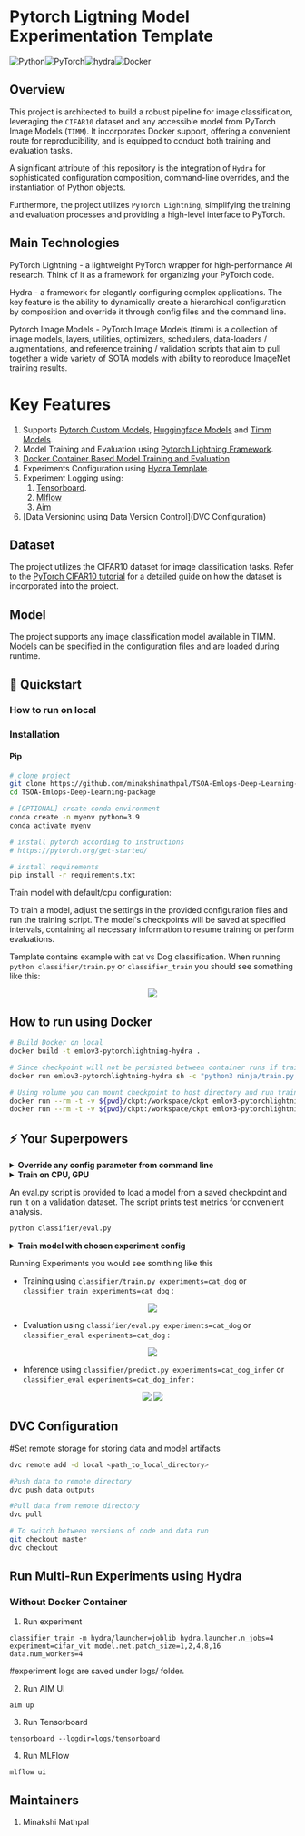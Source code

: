 # Pytorch Ligtning Model Experimentation Template

![Python](https://img.shields.io/badge/python-3670A0?style=for-the-badge&logo=python&logoColor=ffdd54)![PyTorch](https://img.shields.io/badge/PyTorch-%23EE4C2C.svg?style=for-the-badge&logo=PyTorch&logoColor=white)![hydra](https://img.shields.io/badge/Config-Hydra_1.3-89b8cd)![Docker](https://img.shields.io/badge/docker-%230db7ed.svg?style=for-the-badge&logo=docker&logoColor=white)

## Overview
This project is architected to build a robust pipeline for image classification, leveraging the `CIFAR10` dataset and any accessible model from PyTorch Image Models (`TIMM`). It incorporates Docker support, offering a convenient route for reproducibility, and is equipped to conduct both training and evaluation tasks.

A significant attribute of this repository is the integration of `Hydra` for sophisticated configuration composition, command-line overrides, and the instantiation of Python objects. 

Furthermore, the project utilizes `PyTorch Lightning`, simplifying the training and evaluation processes and providing a high-level interface to PyTorch.

## Main Technologies
PyTorch Lightning - a lightweight PyTorch wrapper for high-performance AI research. Think of it as a framework for organizing your PyTorch code.

Hydra - a framework for elegantly configuring complex applications. The key feature is the ability to dynamically create a hierarchical configuration by composition and override it through config files and the command line.

Pytorch Image Models - PyTorch Image Models (timm) is a collection of image models, layers, utilities, optimizers, schedulers, data-loaders / augmentations, and reference training / validation scripts that aim to pull together a wide variety of SOTA models with ability to reproduce ImageNet training results.

# Key Features

1. Supports [Pytorch Custom Models](https://pytorch.org/vision/stable/models.html), [Huggingface Models](https://huggingface.co/models) and [Timm Models](https://github.com/huggingface/pytorch-image-models).
2. Model Training and Evaluation using [Pytorch Lightning Framework](https://lightning.ai/).
3. [Docker Container Based Model Training and Evaluation](https://github.com/u6yuvi/dl-package/tree/main#using-docker-containers)
3. Experiments Configuration using [Hydra Template](https://hydra.cc/).
4. Experiment Logging using:
    1. [Tensorboard](https://www.tensorflow.org/tensorboard/get_started).
    2. [Mlflow](https://github.com/mlflow/mlflow/)
    3. [Aim](https://github.com/aimhubio/aim)
5. [Data Versioning using Data Version Control](DVC Configuration)

## Dataset

The project utilizes the CIFAR10 dataset for image classification tasks. Refer to the [PyTorch CIFAR10 tutorial](https://pytorch.org/tutorials/beginner/blitz/cifar10_tutorial.html) for a detailed guide on how the dataset is incorporated into the project.

## Model

The project supports any image classification model available in TIMM. Models can be specified in the configuration files and are loaded during runtime.


## 🚀  Quickstart

### How to run on local

### Installation

#### Pip

```bash
# clone project
git clone https://github.com/minakshimathpal/TSOA-Emlops-Deep-Learning-package
cd TSOA-Emlops-Deep-Learning-package

# [OPTIONAL] create conda environment
conda create -n myenv python=3.9
conda activate myenv

# install pytorch according to instructions
# https://pytorch.org/get-started/

# install requirements
pip install -r requirements.txt
```
Train model with default/cpu configuration:

To train a model, adjust the settings in the provided configuration files and run the training script. The model's checkpoints will be saved at specified intervals, containing all necessary information to resume training or perform evaluations.

Template contains example with cat vs Dog  classification.
When running ```python classifier/train.py``` or ```classifier_train``` you should see something like this:
<div align="center">

![](https://github.com/minakshimathpal/TSOA-Emlops-Deep-Learning-package/blob/main/artifacts/terminal.png)

</div>

## How to run using Docker

```bash
# Build Docker on local
docker build -t emlov3-pytorchlightning-hydra .

# Since checkpoint will not be persisted between container runs if train and eval are run separately, use below command to run together. 
docker run emlov3-pytorchlightning-hydra sh -c "python3 ninja/train.py && python3 ninja/eval.py"

# Using volume you can mount checkpoint to host directory and run train and eval separately.
docker run --rm -t -v ${pwd}/ckpt:/workspace/ckpt emlov3-pytorchlightning-hydra python classifier/train.py
docker run --rm -t -v ${pwd}/ckpt:/workspace/ckpt emlov3-pytorchlightning-hydra python classifier/eval.py
```

## ⚡  Your Superpowers

<details>
<summary><b>Override any config parameter from command line</b></summary>

```bash
python classifier/train.py trainer.max_epochs=20 model.optimizer.lr=1e-4
```

> **Note**: You can also add new parameters with `+` sign.

```bash
python train.py +model.new_param="owo"
```
</details>

<details>
<summary><b>Train on CPU, GPU</b></summary>

```bash
# train on CPU
python classifier/train.py trainer=cpu
python classifier/eval.py

# You can override any parameter from command line like this
python classifier/train.py trainer.max_epochs=20 data.batch_size=64

# train on 1 GPU
python classifier/train.py trainer=gpu
```
</details>

An eval.py script is provided to load a model from a saved checkpoint and run it on a validation dataset. The script prints test metrics for convenient analysis.
```bash
python classifier/eval.py
```

<details>
<summary><b>Train model with chosen experiment config</b></summary>

To Run Experiments using Hydra
1. Create an experiment hydra file overiding train.yaml file
2. Run training and evaluation with experiment config

```bash
# If "experiment : null added in the train.yaml, the respective experiment.yaml(for eg cat_dog here) will overide the configuration
# If package is install with setup.py in dev mode use following
classifier_train experiment=cat_dog trainer.max_epochs=1 datamodule.batch_size=64

# If packages are installed with requirements file then use
python classifier/train.py experiment=cat_dog trainer.max_epochs=1 datamodule.batch_size=64

# If "experiment:null" not added in train.yaml.Override the train.yaml using
classifier_train +experiment=cat_dog trainer.max_epochs=1 datamodule.batch_size=64
or
python classifier/train.py +experiment=cat_dog trainer.max_epochs=1 datamodule.batch_size=64
```    
3. Run Evaluation using experiment config
```bash
classifier_eval experiment=cat_dog
```
4. Run Prediction/prediction using experiment config
```bash
# If installed in dev mode, run infer with 
# experiment/cat_dog_infer.yaml using
classifier_predict experiment=cat_dog_infer test_path=.data/PetImages_split/test/Cat/15.jpg

# If installed using requirements.txt, use
python classifier/infer.py experiment=cat_dog_infer test_path=./data/PetImages_split/test/Cat/15.jpg
```

> **Note**: Experiment configs are placed in [configs/experiments/](configs/experiments/).
</details>

Running Experiments you would see somthing like this 
- Training using  ```classifier/train.py experiments=cat_dog```  or  ```classifier_train experiments=cat_dog``` :
<div align="center">

![](https://github.com/minakshimathpal/TSOA-Emlops-Deep-Learning-package/blob/main/artifacts/terminal.png)

</div>

- Evaluation using  ```classifier/eval.py experiments=cat_dog``` or ```classifier_eval experiments=cat_dog``` :
<div align="center">

![](https://github.com/minakshimathpal/TSOA-Emlops-Deep-Learning-package/blob/main/artifacts/terminal.png)

</div>

</div>

- Inference using  ```classifier/predict.py experiments=cat_dog_infer``` or ```classifier_eval experiments=cat_dog_infer``` :
<div align="center">

![](https://github.com/minakshimathpal/TSOA-Emlops-Deep-Learning-package/blob/main/artifacts/inference_vit_cat_dog_experiment.PNG)
![](https://github.com/minakshimathpal/TSOA-Emlops-Deep-Learning-package/blob/main/artifacts/prediction_cat_dog_experiment.PNG)

</div>

## DVC Configuration
#Set remote storage for storing data and model artifacts
```bash
dvc remote add -d local <path_to_local_directory>

#Push data to remote directory
dvc push data outputs

#Pull data from remote directory
dvc pull

# To switch between versions of code and data run
git checkout master
dvc checkout
```

## Run Multi-Run Experiments using Hydra 
### Without Docker Container
1. Run experiment
```
classifier_train -m hydra/launcher=joblib hydra.launcher.n_jobs=4 experiment=cifar_vit model.net.patch_size=1,2,4,8,16 data.num_workers=4
```
#experiment logs are saved under logs/ folder.

2. Run AIM UI
```
aim up
```
3. Run Tensorboard
```
tensorboard --logdir=logs/tensorboard
```
4. Run MLFlow
```
mlflow ui
```
## Maintainers
  1. Minakshi Mathpal
  
